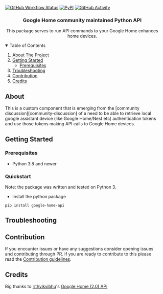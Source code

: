 [![GitHub Workflow Status][workflow-shield]][workflow]
[![PyPI][pypi-shield]][pypi]
[![GitHub Activity][commits-shield]][commits]

<h3 align="center">Google Home community maintained Python API</h3>

<p align="center">
  This package serves to run API commands to your Google Home enhances home devices.
</p>

<details open="open">
  <summary>Table of Contents</summary>

1. [About The Project](#about)
2. [Getting Started](#getting-started)
   - [Prerequisites](#prerequisites)
3. [Troubleshooting](#troubleshooting)
4. [Contribution](#contribution)
5. [Credits](#credits)

</details>

## About

This is a custom component that is emerging from the
[community discussion][community-discussion] of a need to be able to retrieve
local google assistant device (like Google Home/Nest etc) authentication
tokens and use those tokens making API calls to Google Home devices.

## Getting Started

### Prerequisites

- Python 3.8 and newer

### Quickstart

Note: the package was written and tested on Python 3.

- Install the python package

```
pip install google-home-api
```

## Troubleshooting

<!-- To be filled -->

## Contribution

If you encounter issues or have any suggestions consider opening issues and contributing through PR.
If you are ready to contribute to this please read the [Contribution guidelines](CONTRIBUTING.md).

## Credits

Big thanks to [rithvikvibhu][rithvikvibhu-github-handler]'s [Google Home (2.0) API][google-home-local-api]

[commits-shield]: https://img.shields.io/github/commit-activity/y/leikoilja/google-home-api.svg?style=for-the-badge
[commits]: https://github.com/leikoilja/google-home-api/commits/main
[pypi-shield]: https://img.shields.io/pypi/v/google-home-api?style=for-the-badge
[pypi]: https://pypi.org/project/google-home-api/
[workflow-shield]: https://img.shields.io/github/workflow/status/leikoilja/google-home-api/Running%20tests?style=for-the-badge
[workflow]: https://github.com/leikoilja/google-home-api/actions
[rithvikvibhu-github-handler]: https://github.com/rithvikvibhu
[google-home-local-api]: https://rithvikvibhu.github.io/GHLocalApi/
